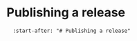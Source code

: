 # Publishing a release

```{include} ../../CONTRIBUTING.md
  :start-after: "# Publishing a release"
```

